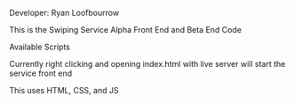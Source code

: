 Developer: Ryan Loofbourrow

This is the Swiping Service Alpha Front End and Beta End Code

Available Scripts

Currently right clicking and opening index.html with live server will start the service front end

This uses HTML, CSS, and JS


